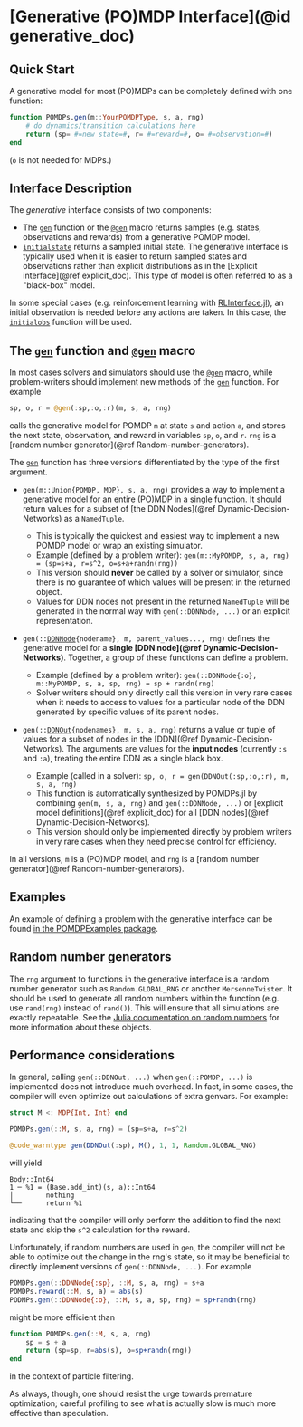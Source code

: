 # [Generative (PO)MDP Interface](@id generative_doc)

## Quick Start

A generative model for most (PO)MDPs can be completely defined with one function:
```julia
function POMDPs.gen(m::YourPOMDPType, s, a, rng)
    # do dynamics/transition calculations here
    return (sp= #=new state=#, r= #=reward=#, o= #=observation=#)
end
```
(`o` is not needed for MDPs.)

## Interface Description

The *generative* interface consists of two components:
- The [`gen`](@ref) function or the [`@gen`](@ref) macro returns samples (e.g. states, observations and rewards) from a generative POMDP model.
- [`initialstate`](@ref) returns a sampled initial state.
The generative interface is typically used when it is easier to return sampled states and observations rather than explicit distributions as in the [Explicit interface](@ref explicit_doc).
This type of model is often referred to as a "black-box" model.

In some special cases (e.g. reinforcement learning with [RLInterface.jl](https://github.com/JuliaPOMDP/RLInterface.jl)), an initial observation is needed before any actions are taken. In this case, the [`initialobs`](@ref) function will be used.

## The [`gen`](@ref) function and [`@gen`](@ref) macro

In most cases solvers and simulators should use the [`@gen`](@ref) macro, while problem-writers should implement new methods of the [`gen`](@ref) function. For example
```julia
sp, o, r = @gen(:sp,:o,:r)(m, s, a, rng)
```
calls the generative model for POMDP `m` at state `s` and action `a`, and stores the next state, observation, and reward in variables `sp`, `o`, and `r`. `rng` is a [random number generator](@ref Random-number-generators).

The [`gen`](@ref) function has three versions differentiated by the type of the first argument.

- `gen(m::Union{POMDP, MDP}, s, a, rng)` provides a way to implement a generative model for an entire (PO)MDP in a single function. It should return values for a subset of [the DDN Nodes](@ref Dynamic-Decision-Networks) as a `NamedTuple`.
    - This is typically the quickest and easiest way to implement a new POMDP model or wrap an existing simulator.
    - Example (defined by a problem writer): `gen(m::MyPOMDP, s, a, rng) = (sp=s+a, r=s^2, o=s+a+randn(rng))`
    - This version should **never** be called by a solver or simulator, since there is no guarantee of which values will be present in the returned object.
    - Values for DDN nodes not present in the returned `NamedTuple` will be generated in the normal way with `gen(::DDNNode, ...)` or an explicit representation.

- `gen(::`[`DDNNode`](@ref)`{nodename}, m, parent_values..., rng)` defines the generative model for a **single [DDN node](@ref Dynamic-Decision-Networks)**. Together, a group of these functions can define a problem.
    - Example (defined by a problem writer): `gen(::DDNNode{:o}, m::MyPOMDP, s, a, sp, rng) = sp + randn(rng)`
    - Solver writers should only directly call this version in very rare cases when it needs to access to values for a particular node of the DDN generated by specific values of its parent nodes.

- `gen(::`[`DDNOut`](@ref)`{nodenames}, m, s, a, rng)` returns a value or tuple of values for a subset of nodes in the [DDN](@ref Dynamic-Decision-Networks). The arguments are values for the **input nodes** (currently `:s` and `:a`), treating the entire DDN as a single black box.
    - Example (called in a solver): `sp, o, r = gen(DDNOut(:sp,:o,:r), m, s, a, rng)`
    - This function is automatically synthesized by POMDPs.jl by combining `gen(m, s, a, rng)` and `gen(::DDNNode, ...)` or [explicit model definitions](@ref explicit_doc) for all [DDN nodes](@ref Dynamic-Decision-Networks).
    - This version should only be implemented directly by problem writers in very rare cases when they need precise control for efficiency.

In all versions, `m` is a (PO)MDP model, and `rng` is a [random number generator](@ref Random-number-generators).

## Examples

An example of defining a problem with the generative interface can be found [in the POMDPExamples package](https://github.com/JuliaPOMDP/POMDPExamples.jl/blob/master/notebooks/Defining-a-POMDP-with-the-Generative-Interface.ipynb).

## Random number generators

The `rng` argument to functions in the generative interface is a random number generator such as `Random.GLOBAL_RNG` or another `MersenneTwister`. It should be used to generate all random numbers within the function (e.g. use `rand(rng)` instead of `rand()`). This will ensure that all simulations are exactly repeatable. See the [Julia documentation on random numbers](https://docs.julialang.org/en/v1/stdlib/Random/#Random-Numbers-1) for more information about these objects.

## Performance considerations

In general, calling `gen(::DDNOut, ...)` when `gen(::POMDP, ...)` is implemented does not introduce much overhead. In fact, in some cases, the compiler will even optimize out calculations of extra genvars. For example:
```julia
struct M <: MDP{Int, Int} end

POMDPs.gen(::M, s, a, rng) = (sp=s+a, r=s^2)

@code_warntype gen(DDNOut(:sp), M(), 1, 1, Random.GLOBAL_RNG)
```
will yield
```
Body::Int64
1 ─ %1 = (Base.add_int)(s, a)::Int64
│        nothing
└──      return %1
```
indicating that the compiler will only perform the addition to find the next state and skip the `s^2` calculation for the reward.

Unfortunately, if random numbers are used in `gen`, the compiler will not be able to optimize out the change in the rng's state, so it may be beneficial to directly implement versions of `gen(::DDNNode, ...)`.
For example
```julia
POMDPs.gen(::DDNNode{:sp}, ::M, s, a, rng) = s+a
POMDPs.reward(::M, s, a) = abs(s)
PODMPs.gen(::DDNNode{:o}, ::M, s, a, sp, rng) = sp+randn(rng)
```
might be more efficient than
```julia
function POMDPs.gen(::M, s, a, rng)
    sp = s + a
    return (sp=sp, r=abs(s), o=sp+randn(rng))
end
```
in the context of particle filtering.

As always, though, one should resist the urge towards premature optimization; careful profiling to see what is actually slow is much more effective than speculation.
